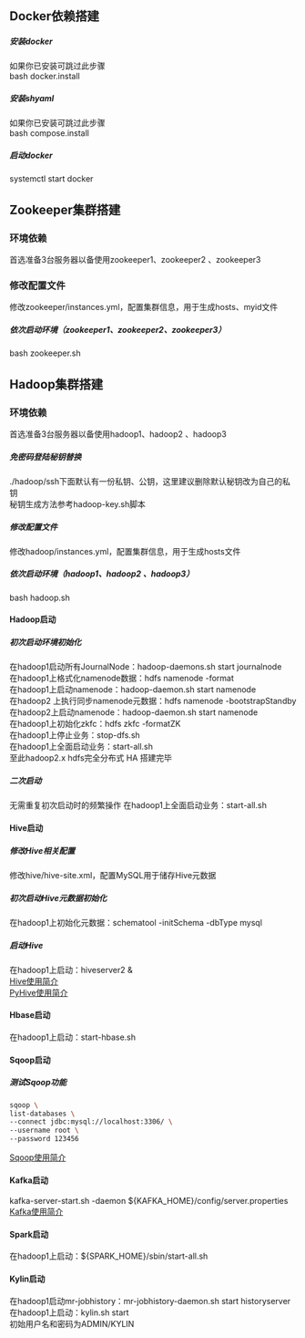 ## Docker依赖搭建  
##### 安装docker  
如果你已安装可跳过此步骤  
bash docker.install  

##### 安装shyaml  
如果你已安装可跳过此步骤  
bash compose.install  

##### 启动docker   
systemctl start docker  

## Zookeeper集群搭建  
### 环境依赖  
首选准备3台服务器以备使用zookeeper1、zookeeper2 、zookeeper3  

### 修改配置文件  
修改zookeeper/instances.yml，配置集群信息，用于生成hosts、myid文件  

##### 依次启动环境（zookeeper1、zookeeper2、zookeeper3）  
bash zookeeper.sh  

## Hadoop集群搭建  
### 环境依赖  
首选准备3台服务器以备使用hadoop1、hadoop2 、hadoop3  

##### 免密码登陆秘钥替换
./hadoop/ssh下面默认有一份私钥、公钥，这里建议删除默认秘钥改为自己的私钥  
秘钥生成方法参考hadoop-key.sh脚本  

##### 修改配置文件
修改hadoop/instances.yml，配置集群信息，用于生成hosts文件  

##### 依次启动环境（hadoop1、hadoop2 、hadoop3）  
bash hadoop.sh  

#### Hadoop启动  
##### 初次启动环境初始化  
在hadoop1启动所有JournalNode：hadoop-daemons.sh start journalnode  
在hadoop1上格式化namenode数据：hdfs namenode -format  
在hadoop1上启动namenode：hadoop-daemon.sh start namenode  
在hadoop2 上执行同步namenode元数据：hdfs namenode -bootstrapStandby  
在hadoop2上启动namenode：hadoop-daemon.sh start namenode  
在hadoop1上初始化zkfc：hdfs zkfc -formatZK  
在hadoop1上停止业务：stop-dfs.sh  
在hadoop1上全面启动业务：start-all.sh  
至此hadoop2.x hdfs完全分布式 HA 搭建完毕  

##### 二次启动
无需重复初次启动时的频繁操作
在hadoop1上全面启动业务：start-all.sh  

#### Hive启动  
##### 修改Hive相关配置  
修改hive/hive-site.xml，配置MySQL用于储存Hive元数据  

##### 初次启动Hive元数据初始化  
在hadoop1上初始化元数据：schematool -initSchema -dbType mysql  

##### 启动Hive  
在hadoop1上启动：hiveserver2 &  
[Hive使用简介](hive.md)  
[PyHive使用简介](python.md)  

#### Hbase启动  
在hadoop1上启动：start-hbase.sh  

#### Sqoop启动  
##### 测试Sqoop功能  
```bash
sqoop \
list-databases \
--connect jdbc:mysql://localhost:3306/ \
--username root \
--password 123456
```
[Sqoop使用简介](sqoop.md)  

#### Kafka启动  
kafka-server-start.sh -daemon ${KAFKA_HOME}/config/server.properties  
[Kafka使用简介](kafka.md)  

#### Spark启动  
在hadoop1上启动：${SPARK_HOME}/sbin/start-all.sh  

#### Kylin启动  
在hadoop1启动mr-jobhistory：mr-jobhistory-daemon.sh start historyserver  
在hadoop1上启动：kylin.sh start  
初始用户名和密码为ADMIN/KYLIN  